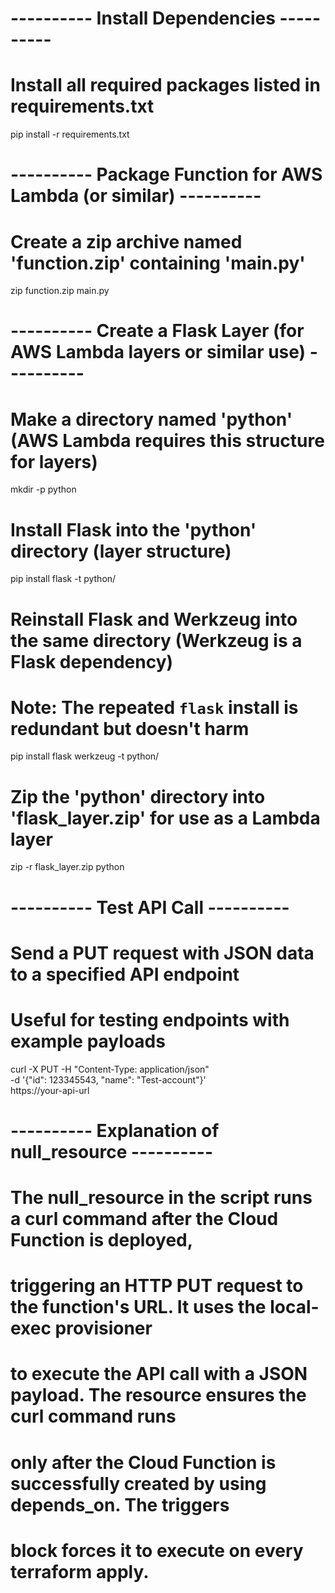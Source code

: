 # ---------- Install Dependencies ----------
# Install all required packages listed in requirements.txt
pip install -r requirements.txt


# ---------- Package Function for AWS Lambda (or similar) ----------
# Create a zip archive named 'function.zip' containing 'main.py'
zip function.zip main.py


# ---------- Create a Flask Layer (for AWS Lambda layers or similar use) ----------
# Make a directory named 'python' (AWS Lambda requires this structure for layers)
mkdir -p python

# Install Flask into the 'python' directory (layer structure)
pip install flask -t python/

# Reinstall Flask and Werkzeug into the same directory (Werkzeug is a Flask dependency)
# Note: The repeated `flask` install is redundant but doesn't harm
pip install flask werkzeug -t python/

# Zip the 'python' directory into 'flask_layer.zip' for use as a Lambda layer
zip -r flask_layer.zip python


# ---------- Test API Call ----------
# Send a PUT request with JSON data to a specified API endpoint
# Useful for testing endpoints with example payloads
curl -X PUT -H "Content-Type: application/json" \
-d '{"id": 123345543, "name": "Test-account"}' \
https://your-api-url

# ---------- Explanation of null_resource ----------
# The null_resource in the script runs a curl command after the Cloud Function is deployed,
# triggering an HTTP PUT request to the function's URL. It uses the local-exec provisioner
# to execute the API call with a JSON payload. The resource ensures the curl command runs
# only after the Cloud Function is successfully created by using depends_on. The triggers
# block forces it to execute on every terraform apply.